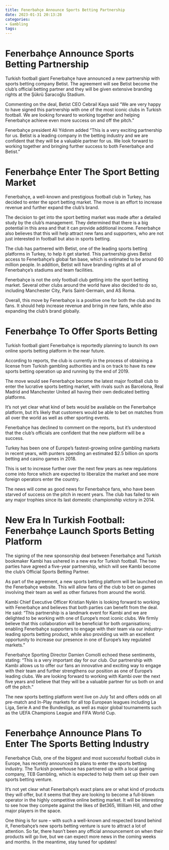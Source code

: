 ```yaml
---
title: Fenerbahçe Announce Sports Betting Partnership 
date: 2023-01-31 20:13:28
categories:
- Gambling
tags:
---
```



#  Fenerbahçe Announce Sports Betting Partnership 

Turkish football giant Fenerbahçe have announced a new partnership with sports betting company Betist. The agreement will see Betist become the club’s official betting partner and they will be given extensive branding rights at the Şükrü Saracoğlu Stadium.

Commenting on the deal, Betist CEO Cebrail Kaya said “We are very happy to have signed this partnership with one of the most iconic clubs in Turkish football. We are looking forward to working together and helping Fenerbahçe achieve even more success on and off the pitch.”

Fenerbahçe president Ali Yıldırım added “This is a very exciting partnership for us. Betist is a leading company in the betting industry and we are confident that they will be a valuable partner for us. We look forward to working together and bringing further success to both Fenerbahçe and Betist.”

#  Fenerbahçe Enter The Sport Betting Market 

Fenerbahçe, a well-known and prestigious football club in Turkey, has decided to enter the sport betting market. The move is an effort to increase revenue and further expand the club’s brand. 

The decision to get into the sport betting market was made after a detailed study by the club’s management. They determined that there is a big potential in this area and that it can provide additional income. Fenerbahçe also believes that this will help attract new fans and supporters, who are not just interested in football but also in sports betting. 

The club has partnered with Betist, one of the leading sports betting platforms in Turkey, to help it get started. This partnership gives Betist access to Fenerbahçe’s global fan base, which is estimated to be around 60 million people. In addition, Betist will have branding rights at all of Fenerbahçe’s stadiums and team facilities. 

Fenerbahçe is not the only football club getting into the sport betting market. Several other clubs around the world have also decided to do so, including Manchester City, Paris Saint-Germain, and AS Roma. 

Overall, this move by Fenerbahçe is a positive one for both the club and its fans. It should help increase revenue and bring in new fans, while also expanding the club’s brand globally.

#  Fenerbahçe To Offer Sports Betting 

Turkish football giant Fenerbahçe is reportedly planning to launch its own online sports betting platform in the near future.

According to reports, the club is currently in the process of obtaining a license from Turkish gambling authorities and is on track to have its new sports betting operation up and running by the end of 2019.

The move would see Fenerbahçe become the latest major football club to enter the lucrative sports betting market, with rivals such as Barcelona, Real Madrid and Manchester United all having their own dedicated betting platforms.

It’s not yet clear what kind of bets would be available on the Fenerbahçe platform, but it’s likely that customers would be able to bet on matches from all over the world as well as other sporting events.

Fenerbahçe has declined to comment on the reports, but it’s understood that the club’s officials are confident that the new platform will be a success.

Turkey has been one of Europe’s fastest-growing online gambling markets in recent years, with punters spending an estimated $2.5 billion on sports betting and casino games in 2018.

This is set to increase further over the next few years as new regulations come into force which are expected to liberalize the market and see more foreign operators enter the country.

The news will come as good news for Fenerbahçe fans, who have been starved of success on the pitch in recent years. The club has failed to win any major trophies since its last domestic championship victory in 2014.

#  New Era In Turkish Football: Fenerbahçe Launch Sports Betting Platform 

The signing of the new sponsorship deal between Fenerbahçe and Turkish bookmaker Kambi has ushered in a new era for Turkish football. The two parties have agreed a five-year partnership, which will see Kambi become the club’s Official Sports Betting Partner.

As part of the agreement, a new sports betting platform will be launched on the Fenerbahçe website. This will allow fans of the club to bet on games involving their team as well as other fixtures from around the world.

Kambi Chief Executive Officer Kristian Nylén is looking forward to working with Fenerbahçe and believes that both parties can benefit from the deal. He said: “This partnership is a landmark event for Kambi and we are delighted to be working with one of Europe’s most iconic clubs. We firmly believe that this collaboration will be beneficial for both organisations; enabling Fenerbahçe supporters to engage with their team via our industry-leading sports betting product, while also providing us with an excellent opportunity to increase our presence in one of Europe’s key regulated markets.”

Fenerbahçe Sporting Director Damien Comolli echoed these sentiments, stating: “This is a very important day for our club. Our partnership with Kambi allows us to offer our fans an innovative and exciting way to engage with their team and further strengthens our position as one of Europe’s leading clubs. We are looking forward to working with Kambi over the next five years and believe that they will be a valuable partner for us both on and off the pitch.”

The new sports betting platform went live on July 1st and offers odds on all pre-match and In-Play markets for all top European leagues including La Liga, Serie A and the Bundesliga, as well as major global tournaments such as the UEFA Champions League and FIFA World Cup.

#  Fenerbahçe Announce Plans To Enter The Sports Betting Industry

Fenerbahçe Club, one of the biggest and most successful football clubs in Europe, has recently announced its plans to enter the sports betting industry. The Turkish powerhouse has partnered up with a local gaming company, TEB Gambling, which is expected to help them set up their own sports betting venture.

It’s not yet clear what Fenerbahçe’s exact plans are or what kind of products they will offer, but it seems that they are looking to become a full-blown operator in the highly competitive online betting market. It will be interesting to see how they compete against the likes of Bet365, William Hill, and other major players in the space.

One thing is for sure – with such a well-known and respected brand behind it, Fenerbahçe’s new sports betting venture is sure to attract a lot of attention. So far, there hasn’t been any official announcement on when their products will go live, but we can expect more news in the coming weeks and months. In the meantime, stay tuned for updates!
